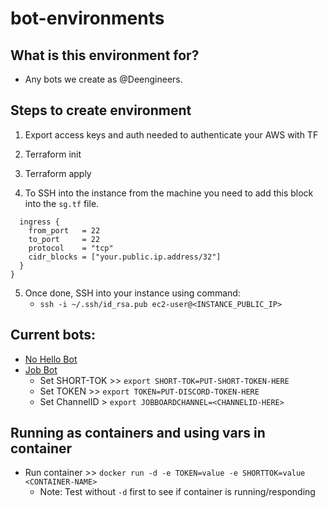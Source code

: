 # bot-environments

## What is this environment for?

- Any bots we create as @Deengineers.

## Steps to create environment

1. Export access keys and auth needed to authenticate your AWS with TF

2. Terraform init

3. Terraform apply

4. To SSH into the instance from the machine you need to add this block into the `sg.tf` file.

```
  ingress {
    from_port   = 22
    to_port     = 22
    protocol    = "tcp"
    cidr_blocks = ["your.public.ip.address/32"]
  }
}
```

5. Once done, SSH into your instance using command:
    - `ssh -i ~/.ssh/id_rsa.pub ec2-user@<INSTANCE_PUBLIC_IP>`

## Current bots:

- [No Hello Bot](https://github.com/Deengineers/no-hello-bot)
- [Job Bot](https://github.com/Deengineers/discord-job-bot)
    - Set SHORT-TOK >> `export SHORT-TOK=PUT-SHORT-TOKEN-HERE`
    - Set TOKEN >> `export TOKEN=PUT-DISCORD-TOKEN-HERE`
    - Set ChannelID > `export JOBBOARDCHANNEL=<CHANNELID-HERE>`

## Running as containers and using vars in container

- Run container >> `docker run -d -e TOKEN=value -e SHORTTOK=value <CONTAINER-NAME>` 
    - Note: Test without `-d` first to see if container is running/responding